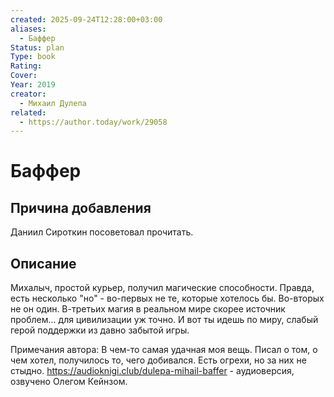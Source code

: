 ```yaml
---
created: 2025-09-24T12:28:00+03:00
aliases:
  - Баффер
Status: plan
Type: book
Rating:
Cover:
Year: 2019
creator:
  - Михаил Дулепа
related:
  - https://author.today/work/29058
---
```


# Баффер








## Причина добавления

Даниил Сироткин посоветовал прочитать.


## Описание

Михалыч, простой курьер, получил магические способности.
Правда, есть несколько "но" - во-первых не те, которые хотелось бы. Во-вторых не он один. В-третьих магия в реальном мире скорее источник проблем... для цивилизации уж точно.
И вот ты идешь по миру, слабый герой поддержки из давно забытой игры.

Примечания автора:
В чем-то самая удачная моя вещь. Писал о том, о чем хотел, получилось то, чего добивался. Есть огрехи, но за них не стыдно.
https://audioknigi.club/dulepa-mihail-baffer - аудиоверсия, озвучено Олегом Кейнзом.
